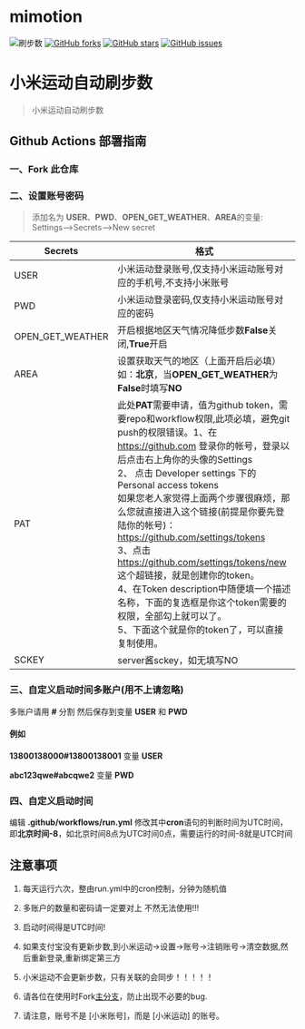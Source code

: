# mimotion
![ 刷步数](https://github.com/huangshihai/mimotion/actions/workflows/run.yml/badge.svg)
[![GitHub forks](https://img.shields.io/github/forks/huangshihai/mimotion?style=flat-square)](https://github.com/huangsh/mimotion/network)
[![GitHub stars](https://img.shields.io/github/stars/huangshihai/mimotion?style=flat-square)](https://github.com/huangshihai/mimotion/stargazers)
[![GitHub issues](https://img.shields.io/github/issues/huangshihai/mimotion?style=flat-square)](https://github.com/huangshihai/mimotion/issues)

# 小米运动自动刷步数

> 小米运动自动刷步数

## Github Actions 部署指南

### 一、Fork 此仓库

### 二、设置账号密码
> 添加名为  **USER**、**PWD**、**OPEN_GET_WEATHER**、**AREA**的变量: Settings-->Secrets-->New secret  

| Secrets |  格式  |
| -------- | ----- |
| USER |   小米运动登录账号,仅支持小米运动账号对应的手机号,不支持小米账号|
| PWD |   小米运动登录密码,仅支持小米运动账号对应的密码|
| OPEN_GET_WEATHER |   开启根据地区天气情况降低步数**False**关闭,**True**开启|
| AREA |   设置获取天气的地区（上面开启后必填）如：**北京**，当**OPEN_GET_WEATHER**为**False**时填写**NO**|
| PAT |此处**PAT**需要申请，值为github token，需要repo和workflow权限,此项必填，避免git push的权限错误。1、在 https://github.com 登录你的帐号，登录以后点击右上角你的头像的Settings<br>2、 点击 Developer settings 下的 Personal access tokens<br>如果您老人家觉得上面两个步骤很麻烦，那么您就直接进入这个链接(前提是你要先登陆你的帐号)：https://github.com/settings/tokens<br>3、点击 https://github.com/settings/tokens/new 这个超链接，就是创建你的token。<br>4、在Token description中随便填一个描述名称，下面的复选框是你这个token需要的权限，全部勾上就可以了。<br>5、下面这个就是你的token了，可以直接复制使用。|<br>
|SCKEY|server酱sckey，如无填写NO|

### 三、自定义启动时间多账户(用不上请忽略)

多账户请用 **#** 分割 然后保存到变量 **USER** 和 **PWD**

#### 例如

**13800138000#13800138001** 变量 **USER**

**abc123qwe#abcqwe2** 变量 **PWD**

### 四、自定义启动时间

编辑 **.github/workflows/run.yml**
修改其中**cron**语句的判断时间为UTC时间，即**北京时间-8**，如北京时间8点为UTC时间0点，需要运行的时间-8就是UTC时间



## 注意事项

1. 每天运行六次，整由run.yml中的cron控制，分钟为随机值

2. 多账户的数量和密码请一定要对上 不然无法使用!!!

3. 启动时间得是UTC时间!

4. 如果支付宝没有更新步数,到小米运动->设置->账号->注销账号->清空数据,然后重新登录,重新绑定第三方

5. 小米运动不会更新步数，只有关联的会同步！！！！！

6. 请各位在使用时Fork[主分支](https://github.com/huangshihai/mimotion/)，防止出现不必要的bug.

7. 请注意，账号不是 [小米账号]，而是 [小米运动] 的账号。
